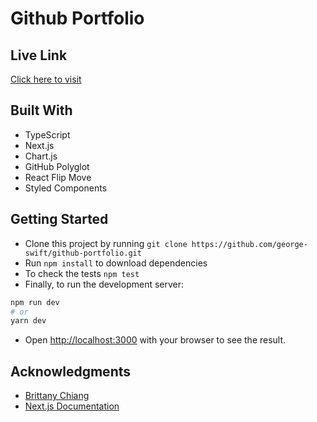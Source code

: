 # Github Portfolio
## Live Link
[Click here to visit](https://github-portfolio-nine.vercel.app/)

## Built With
- TypeScript
- Next.js
- Chart.js
- GitHub Polyglot
- React Flip Move
- Styled Components

## Getting Started
- Clone this project by running `git clone https://github.com/george-swift/github-portfolio.git`
- Run `npm install` to download dependencies
- To check the tests `npm test`
- Finally, to run the development server:

```bash
npm run dev
# or
yarn dev
```

- Open [http://localhost:3000](http://localhost:3000) with your browser to see the result.

## Acknowledgments

- [Brittany Chiang](https://octoprofile.now.sh/)
- [Next.js Documentation](https://nextjs.org/docs)
